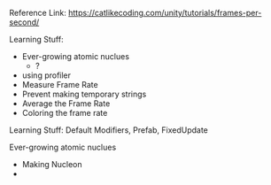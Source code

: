 
Reference Link: 
https://catlikecoding.com/unity/tutorials/frames-per-second/

Learning Stuff:
- Ever-growing atomic nuclues
    - ?
- using profiler 
- Measure Frame Rate 
- Prevent making temporary strings 
- Average the Frame Rate 
- Coloring the frame rate 

Learning Stuff:
Default Modifiers, Prefab, FixedUpdate 

Ever-growing atomic nuclues
- Making Nucleon 
- 